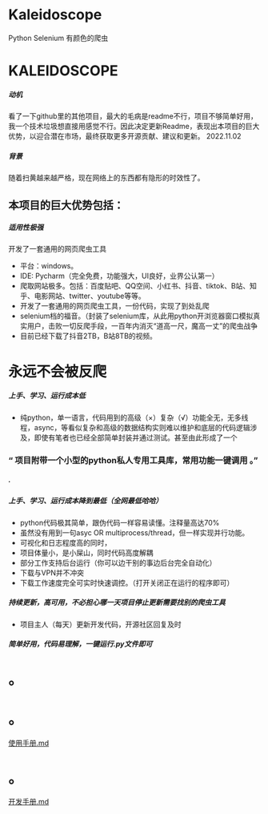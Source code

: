 # Kaleidoscope

Python Selenium 有颜色的爬虫

# KALEIDOSCOPE



##### 动机

看了一下github里的其他项目，最大的毛病是readme不行，项目不够简单好用，我一个技术垃圾想直接用感觉不行。因此决定更新Readme，表现出本项目的巨大优势，以迎合潜在市场，最终获取更多开源贡献、建议和更新。 2022.11.02

##### 背景

随着扫黄越来越严格，现在网络上的东西都有隐形的时效性了。

## 本项目的巨大优势包括：

##### 适用性极强

开发了一套通用的网页爬虫工具

- 平台：windows。
- IDE: Pycharm（完全免费，功能强大，UI良好，业界公认第一）
- 爬取网站极多。包括：百度贴吧、QQ空间、小红书、抖音、tiktok、B站、知乎、电影网站、twitter、youtube等等。
- 开发了一套通用的网页爬虫工具，一份代码，实现了到处乱爬
- selenium档的福音。（封装了selenium库，从此用python开浏览器窗口模拟真实用户，击败一切反爬手段，一百年内消灭“道高一尺，魔高一丈”的爬虫战争
- 目前已经下载了抖音2TB，B站8TB的视频。

# 永远不会被反爬

##### 上手、学习、运行成本低

- 纯python，单一语言，代码用到的高级（×）复杂（√）功能全无，无多线程，async，等看似复杂和高级的数据结构实则难以维护和底层的代码逻辑涉及，即使有笔者也已经全部简单封装并通过测试。甚至由此形成了一个

### “ 项目附带一个小型的python私人专用工具库，常用功能一键调用 。”

##### .

##### 上手、学习、运行成本降到最低（全网最低哈哈）

- python代码极其简单，跟伪代码一样容易读懂。注释量高达70%
- 虽然没有用到一句asyc OR multiprocess/thread，但一样实现并行功能。
- 可视化和日志程度高的同时，
- 项目体量小，是小屎山，同时代码高度解耦
- 部分工作支持后台运行（你可以边干别的事边后台完全自动化）
- 下载与VPN并不冲突
- 下载工作速度完全可实时快速调控。（打开关闭正在运行的程序即可）

##### 持续更新，高可用，不必担心哪一天项目停止更新需要找别的爬虫工具

- 项目主人（每天）更新开发代码，开源社区回复及时

##### 简单好用，代码易理解，一键运行.py文件即可

# 。

# 。
[使用手册.md](./%E4%BD%BF%E7%94%A8%E6%89%8B%E5%86%8C.md)
# 。
[开发手册.md](./开发手册.md)



